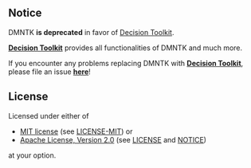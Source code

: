 [mit-url]: https://opensource.org/licenses/MIT
[mit-license-url]: https://github.com/dmntk/dmntk-rs/blob/main/LICENSE-MIT
[apache-url]: https://www.apache.org/licenses/LICENSE-2.0
[apache-license-url]: https://github.com/dmntk/dmntk-rs/blob/main/LICENSE
[apache-notice-url]: https://github.com/dmntk/dmntk-rs/blob/main/NOTICE

## Notice

DMNTK **is deprecated** in favor of [Decision Toolkit](https://crates.io/crates/dsntk).

**[Decision Toolkit](https://crates.io/crates/dsntk)** provides all functionalities of DMNTK and much more.

If you encounter any problems replacing DMNTK with **[Decision Toolkit](https://github.com/dsntk)**,
please file an issue **[here](https://github.com/dsntk/dsntk-rs/issues)**!

## License

Licensed under either of

- [MIT license][mit-url] (see [LICENSE-MIT][mit-license-url]) or
- [Apache License, Version 2.0][apache-url] (see [LICENSE][apache-license-url] and [NOTICE][apache-notice-url])

at your option.
